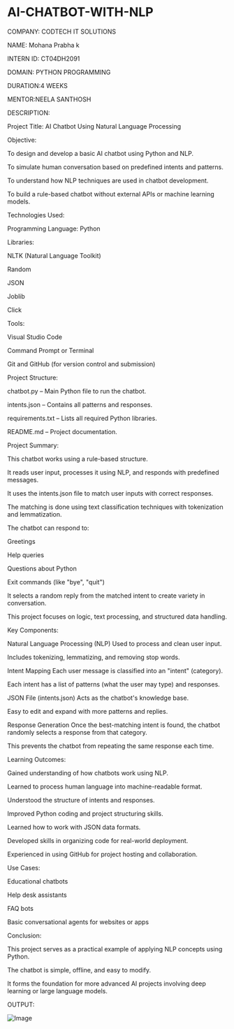 # AI-CHATBOT-WITH-NLP

COMPANY: CODTECH IT SOLUTIONS

NAME: Mohana Prabha k

INTERN ID: CT04DH2091

DOMAIN: PYTHON PROGRAMMING

DURATION:4 WEEKS

MENTOR:NEELA SANTHOSH

DESCRIPTION:

Project Title: AI Chatbot Using Natural Language Processing

Objective:

To design and develop a basic AI chatbot using Python and NLP.

To simulate human conversation based on predefined intents and patterns.

To understand how NLP techniques are used in chatbot development.

To build a rule-based chatbot without external APIs or machine learning models.

Technologies Used:

Programming Language: Python

Libraries:

NLTK (Natural Language Toolkit)

Random

JSON

Joblib

Click

Tools:

Visual Studio Code

Command Prompt or Terminal

Git and GitHub (for version control and submission)

Project Structure:

chatbot.py – Main Python file to run the chatbot.

intents.json – Contains all patterns and responses.

requirements.txt – Lists all required Python libraries.

README.md – Project documentation.

Project Summary:

This chatbot works using a rule-based structure.

It reads user input, processes it using NLP, and responds with predefined messages.

It uses the intents.json file to match user inputs with correct responses.

The matching is done using text classification techniques with tokenization and lemmatization.

The chatbot can respond to:

Greetings

Help queries

Questions about Python

Exit commands (like "bye", "quit")

It selects a random reply from the matched intent to create variety in conversation.

This project focuses on logic, text processing, and structured data handling.

Key Components:

Natural Language Processing (NLP)
Used to process and clean user input.

Includes tokenizing, lemmatizing, and removing stop words.

Intent Mapping
Each user message is classified into an "intent" (category).

Each intent has a list of patterns (what the user may type) and responses.

JSON File (intents.json)
Acts as the chatbot's knowledge base.

Easy to edit and expand with more patterns and replies.

Response Generation
Once the best-matching intent is found, the chatbot randomly selects a response from that category.

This prevents the chatbot from repeating the same response each time.

Learning Outcomes:

Gained understanding of how chatbots work using NLP.

Learned to process human language into machine-readable format.

Understood the structure of intents and responses.

Improved Python coding and project structuring skills.

Learned how to work with JSON data formats.

Developed skills in organizing code for real-world deployment.

Experienced in using GitHub for project hosting and collaboration.

Use Cases:

Educational chatbots

Help desk assistants

FAQ bots

Basic conversational agents for websites or apps

Conclusion:

This project serves as a practical example of applying NLP concepts using Python.

The chatbot is simple, offline, and easy to modify.

It forms the foundation for more advanced AI projects involving deep learning or large language models.

OUTPUT:

![Image](https://github.com/user-attachments/assets/b56fc049-441b-482a-b5ca-f6586704e649)
